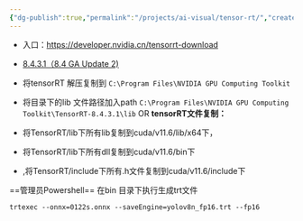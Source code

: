 ```yaml
---
{"dg-publish":true,"permalink":"/projects/ai-visual/tensor-rt/","created":"2024-04-03T10:25:47.000+08:00","updated":"2024-04-03T10:25:47.000+08:00"}
---
```



+ 入口：https://developer.nvidia.cn/tensorrt-download
+ [8.4.3.1（8.4 GA Update 2)](https://developer.nvidia.com/compute/machine-learning/tensorrt/secure/8.4.3/zip/TensorRT-8.4.3.1.Windows10.x86_64.cuda-11.6.cudnn8.4.zip)

+ 将tensorRT 解压复制到 `C:\Program Files\NVIDIA GPU Computing Toolkit`
+ 将目录下的lib 文件路径加入path
	`C:\Program Files\NVIDIA GPU Computing Toolkit\TensorRT-8.4.3.1\lib`
OR
**tensorRT文件复制：**
+ 将TensorRT/lib下所有lib复制到cuda/v11.6/lib/x64下，
+ 将TensorRT/lib下所有dll复制到cuda/v11.6/bin下
+ ,将TensorRT/include下所有.h文件复制到cuda/v11.6/include下

==管理员Powershell== 在bin 目录下执行生成trt文件
```
trtexec --onnx=0122s.onnx --saveEngine=yolov8n_fp16.trt --fp16
```

